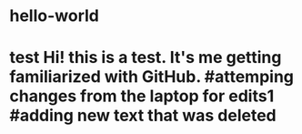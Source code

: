 
# hello-world
test
Hi! this is a test. It's me getting familiarized with GitHub. 
#attemping changes from the laptop for edits1
#adding new text that was deleted
=======


